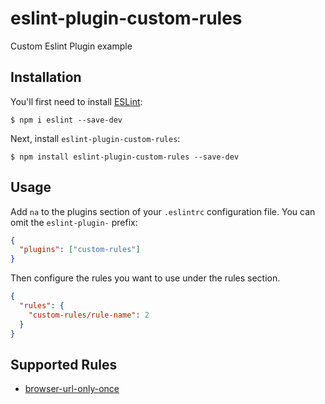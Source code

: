 # eslint-plugin-custom-rules

Custom Eslint Plugin example

## Installation

You'll first need to install [ESLint](http://eslint.org):

```
$ npm i eslint --save-dev
```

Next, install `eslint-plugin-custom-rules`:

```
$ npm install eslint-plugin-custom-rules --save-dev
```

## Usage

Add `na` to the plugins section of your `.eslintrc` configuration file. You can omit the `eslint-plugin-` prefix:

```json
{
  "plugins": ["custom-rules"]
}
```

Then configure the rules you want to use under the rules section.

```json
{
  "rules": {
    "custom-rules/rule-name": 2
  }
}
```

## Supported Rules

- [browser-url-only-once](docs/rules/browser-url-only-once.md)
